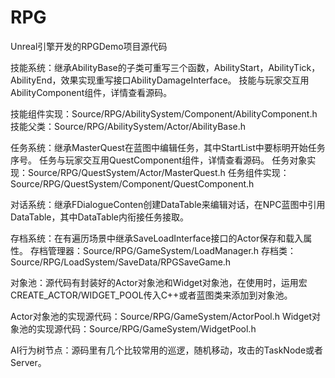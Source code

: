 # RPG

Unreal引擎开发的RPGDemo项目源代码


技能系统：继承AbilityBase的子类可重写三个函数，AbilityStart，AbilityTick，AbilityEnd，效果实现重写接口AbilityDamageInterface。
	技能与玩家交互用AbilityComponent组件，详情查看源码。
	
技能组件实现：Source/RPG/AbilitySystem/Component/AbilityComponent.h
技能父类：Source/RPG/AbilitySystem/Actor/AbilityBase.h


任务系统：继承MasterQuest在蓝图中编辑任务，其中StartList中要标明开始任务序号。
	任务与玩家交互用QuestComponent组件，详情查看源码。
任务对象实现：Source/RPG/QuestSystem/Actor/MasterQuest.h
任务组件实现：Source/RPG/QuestSystem/Component/QuestComponent.h


对话系统：继承FDialogueConten创建DataTable来编辑对话，在NPC蓝图中引用DataTable，其中DataTable内衔接任务接取。


存档系统：在有遍历场景中继承SaveLoadInterface接口的Actor保存和载入属性。
存档管理器：Source/RPG/GameSystem/LoadManager.h
存档类：Source/RPG/LoadSystem/SaveData/RPGSaveGame.h


对象池：源代码有封装好的Actor对象池和Widget对象池，在使用时，运用宏CREATE_ACTOR/WIDGET_POOL传入C++或者蓝图类来添加到对象池。

Actor对象池的实现源代码：Source/RPG/GameSystem/ActorPool.h
Widget对象池的实现源代码：Source/RPG/GameSystem/WidgetPool.h


AI行为树节点：源码里有几个比较常用的巡逻，随机移动，攻击的TaskNode或者Server。
